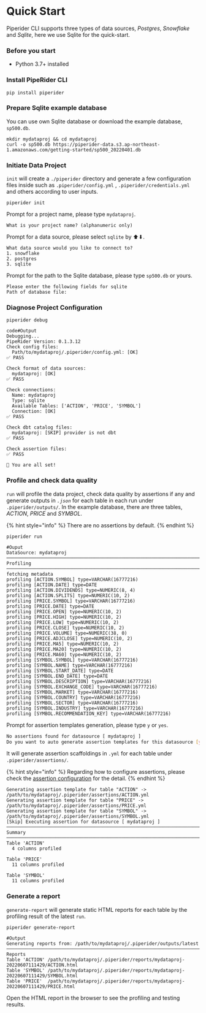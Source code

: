 # Quick Start

Piperider CLI supports three types of data sources, _Postgres_, _Snowflake_ and _Sqlite_, here we use Sqlite for the quick-start.

### Before you start

* Python 3.7+ installed

### Install PipeRider CLI

```shell
pip install piperider
```

### Prepare Sqlite example database

You can use own Sqlite database or download the example database, `sp500.db`.

```shell
mkdir mydataproj && cd mydataproj
curl -o sp500.db https://piperider-data.s3.ap-northeast-1.amazonaws.com/getting-started/sp500_20220401.db
```

### Initiate Data Project

`init` will create a `./piperider` directory and generate a few configuration files inside such as `.piperider/config.yml` , `.piperider/credentials.yml` and others according to user inputs.

```shell
piperider init
```

Prompt for a project name, please type `mydataproj`.

```shell
What is your project name? (alphanumeric only)
```

Prompt for a data source, please select `sqlite` by ⬆⬇.

```
What data source would you like to connect to?
1. snowflake
2. postgres
3. sqlite
```

Prompt for the path to the Sqlite database, please type `sp500.db` or yours.

```
Please enter the following fields for sqlite
Path of database file:
```

### Diagnose Project Configuration

```shell
piperider debug
```

```
code#Output
Debugging...
PipeRider Version: 0.1.3.12
Check config files:
  Path/to/mydataproj/.piperider/config.yml: [OK]
✅ PASS

Check format of data sources:
  mydataproj: [OK]
✅ PASS

Check connections:
  Name: mydataproj
  Type: sqlite
  Available Tables: ['ACTION', 'PRICE', 'SYMBOL']
  Connection: [OK]
✅ PASS

Check dbt catalog files:
  mydataproj: [SKIP] provider is not dbt
✅ PASS

Check assertion files:
✅ PASS

🎉 You are all set!
```

### Profile and check data quality&#x20;

`run` will profile the data project, check data quality by assertions if any and generate outputs in _`.json`_ for each table in each run under `.piperider/outputs/`. In the example database, there are three tables, _ACTION_, _PRICE_ and _SYMBOL_.

{% hint style="info" %}
There are no assertions by default.
{% endhint %}

```
piperider run
```

```shell
#Ouput                                                                                                                    
DataSource: mydataproj
─────────────────────────────────────────────────────────────────────────────────────── Profiling ────────────────────────────────────────────────────────────────────────────────────────
fetching metadata
profiling [ACTION.SYMBOL] type=VARCHAR(16777216)
profiling [ACTION.DATE] type=DATE
profiling [ACTION.DIVIDENDS] type=NUMERIC(8, 4)
profiling [ACTION.SPLITS] type=NUMERIC(10, 2)
profiling [PRICE.SYMBOL] type=VARCHAR(16777216)
profiling [PRICE.DATE] type=DATE
profiling [PRICE.OPEN] type=NUMERIC(10, 2)
profiling [PRICE.HIGH] type=NUMERIC(10, 2)
profiling [PRICE.LOW] type=NUMERIC(10, 2)
profiling [PRICE.CLOSE] type=NUMERIC(10, 2)
profiling [PRICE.VOLUME] type=NUMERIC(38, 0)
profiling [PRICE.ADJCLOSE] type=NUMERIC(10, 2)
profiling [PRICE.MA5] type=NUMERIC(10, 2)
profiling [PRICE.MA20] type=NUMERIC(10, 2)
profiling [PRICE.MA60] type=NUMERIC(10, 2)
profiling [SYMBOL.SYMBOL] type=VARCHAR(16777216)
profiling [SYMBOL.NAME] type=VARCHAR(16777216)
profiling [SYMBOL.START_DATE] type=DATE
profiling [SYMBOL.END_DATE] type=DATE
profiling [SYMBOL.DESCRIPTION] type=VARCHAR(16777216)
profiling [SYMBOL.EXCHANGE_CODE] type=VARCHAR(16777216)
profiling [SYMBOL.MARKET] type=VARCHAR(16777216)
profiling [SYMBOL.COUNTRY] type=VARCHAR(16777216)
profiling [SYMBOL.SECTOR] type=VARCHAR(16777216)
profiling [SYMBOL.INDUSTRY] type=VARCHAR(16777216)
profiling [SYMBOL.RECOMMENDATION_KEY] type=VARCHAR(16777216)

```

Prompt for assertion templates generation, please type `y` or `yes`.

```bash
No assertions found for datasource [ mydataproj ]
Do you want to auto generate assertion templates for this datasource [yes/no]? y
```

It will generate assertion scaffoldings in `.yml` for each table under `.piperider/assertions/`.&#x20;

{% hint style="info" %}
Regarding how to configure assertions, please check the [assertion configuration](assertion-configuration.md) for the detail.
{% endhint %}

```shell
Generating assertion template for table "ACTION" -> /path/to/mydataproj/.piperider/assertions/ACTION.yml
Generating assertion template for table "PRICE" -> /path/to/mydataproj/.piperider/assertions/PRICE.yml
Generating assertion template for table "SYMBOL" -> /path/to/mydataproj/.piperider/assertions/SYMBOL.yml
[Skip] Executing assertion for datasource [ mydataproj ]
──────────────────────────────────────────────────────────────────────────────────────── Summary ─────────────────────────────────────────────────────────────────────────────────────────
Table 'ACTION'
  4 columns profiled

Table 'PRICE'
  11 columns profiled

Table 'SYMBOL'
  11 columns profiled
```

### Generate a report

`generate-report` will generate static HTML reports for each table by the profiling result of the latest `run`.

```
piperider generate-report
```

```shell
#Output
Generating reports from: /path/to/mydataproj/.piperider/outputs/latest
──────────────────────────────────────────────────────────────────────────────────────── Reports
Table 'ACTION' /path/to/mydataproj/.piperider/reports/mydataproj-20220607111429/ACTION.html
Table 'SYMBOL' /path/to/mydataproj/.piperider/reports/mydataproj-20220607111429/SYMBOL.html
Table 'PRICE'  /path/to/mydataproj/.piperider/reports/mydataproj-20220607111429/PRICE.html
```

Open the HTML report in the browser to see the profiling and testing results.
